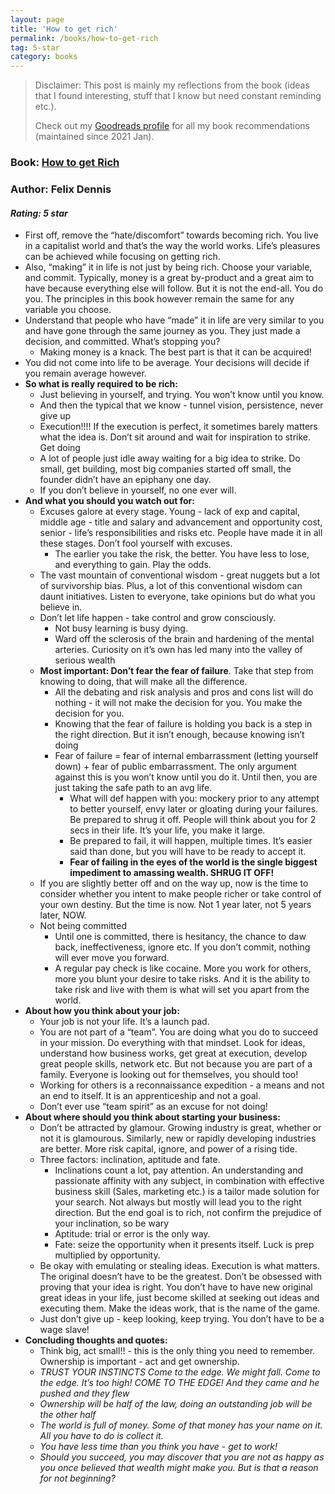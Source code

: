 ```yaml
---
layout: page
title: 'How to get rich'
permalink: /books/how-to-get-rich
tag: 5-star
category: books
---
```


> Disclaimer: This post is mainly my reflections from the book (ideas that I found interesting, stuff that I know but need constant reminding etc.). 
> 
> Check out my [Goodreads profile](https://www.goodreads.com/user/show/47835814-akshay-chugh) for all my book recommendations (maintained since 2021 Jan).

### Book: [How to get Rich](https://www.goodreads.com/book/show/1837402.How_to_Get_Rich)
### Author: Felix Dennis
#### *Rating: 5 star*

* First off, remove the “hate/discomfort” towards becoming rich. You live in a capitalist world and that’s the way the world works. Life’s pleasures can be achieved while focusing on getting rich. 
* Also, “making” it in life is not just by being rich. Choose your variable, and commit. Typically, money is a great by-product and a great aim to have because everything else will follow. But it is not the end-all. You do you. The principles in this book however remain the same for any variable you choose.
* Understand that people who have “made” it in life are very similar to you and have gone through the same journey as you. They just made a decision, and committed. What’s stopping you?
    * Making money is a knack. The best part is that it can be acquired!
* You did not come into life to be average. Your decisions will decide if you remain average however.
&nbsp;  
* **So what is really required to be rich:**
   * Just believing in yourself, and trying. You won’t know until you know. 
   * And then the typical that we know - tunnel vision, persistence, never give up
   * Execution!!!! If the execution is perfect, it sometimes barely matters what the idea is. Don’t sit around and wait for inspiration to strike. Get doing
   * A lot of people just idle away waiting for a big idea to strike. Do small, get building, most big companies started off small, the founder didn’t have an epiphany one day.
   * If you don’t believe in yourself, no one ever will.
&nbsp;    
* **And what you should you watch out for:**
   * Excuses galore at every stage. Young - lack of exp and capital, middle age - title and salary and advancement and opportunity cost, senior - life’s responsibilities and risks etc. People have made it in all these stages. Don’t fool yourself with excuses.
      * The earlier you take the risk, the better. You have less to lose, and everything to gain. Play the odds.
   * The vast mountain of conventional wisdom - great nuggets but a lot of survivorship bias. Plus, a lot of this conventional wisdom can daunt initiatives. Listen to everyone, take opinions but do what you believe in.
   * Don’t let life happen - take control and grow consciously. 
      * Not busy learning is busy dying. 
      * Ward off the sclerosis of the brain and hardening of the mental arteries. Curiosity on it’s own has led many into the valley of serious wealth 
   * **Most important: Don’t fear the fear of failure**. Take that step from knowing to doing, that will make all the difference. 
      * All the debating and risk analysis and pros and cons list will do nothing - it will not make the decision for you. You make the decision for you.
      * Knowing that the fear of failure is holding you back is a step in the right direction. But it isn’t enough, because knowing isn’t doing
      * Fear of failure = fear of internal embarrassment (letting yourself down) + fear of public embarrassment. The only argument against this is you won’t know until you do it. Until then, you are just taking the safe path to an avg life.
        * What will def happen with you: mockery prior to any attempt to better yourself, envy later or gloating during your failures. Be prepared to shrug it off. People will think about you for 2 secs in their life. It’s your life, you make it large.
        * Be prepared to fail, it will happen, multiple times. It’s easier said than done, but you will have to be ready to accept it.
        * **Fear of failing in the eyes of the world is the single biggest impediment to amassing wealth. SHRUG IT OFF!**
   * If you are slightly better off and on the way up, now is the time to consider whether you intent to make people richer or take control of your own destiny. But the time is now. Not 1 year later, not 5 years later, NOW.
   * Not being committed
      * Until one is committed, there is hesitancy, the chance to daw back, ineffectiveness, ignore etc. If you don’t commit, nothing will ever move you forward. 
      * A regular pay check is like cocaine. More you work for others, more you blunt your desire to take risks. And it is the ability to take risk and live with them is what will set you apart from the world.
&nbsp;  
* **About how you think about your job:**
   * Your job is not your life. It’s a launch pad. 
   * You are not part of a “team”. You are doing what you do to succeed in your mission. Do everything with that mindset. Look for ideas, understand how business works, get great at execution, develop great people skills, network etc. But not because you are part of a family. Everyone is looking out for themselves, you should too!
   * Working for others is a reconnaissance expedition - a means and not an end to itself. It is an apprenticeship and not a goal.
   * Don’t ever use “team spirit” as an excuse for not doing!
&nbsp;    
* **About where should you think about starting your business:**
   * Don’t be attracted by glamour. Growing industry is great, whether or not it is glamourous. Similarly, new or rapidly developing industries are better. More risk capital, ignore, and power of a rising tide.
   *  Three factors: inclination, aptitude and fate. 
      * Inclinations count a lot, pay attention. An understanding and passionate affinity with any subject, in combination with effective business skill (Sales, marketing etc.) is a tailor made solution for your search. Not always but mostly will lead you to the right direction. But the end goal is to rich, not confirm the prejudice of your inclination, so be wary
      * Aptitude: trial or error is the only way.
      * Fate: seize the opportunity when it presents itself. Luck is prep multiplied by opportunity.
   * Be okay with emulating or stealing ideas. Execution is what matters. The original doesn’t have to be the greatest. Don’t be obsessed with proving that your idea is right. You don’t have to have new original great ideas in your life, just become skilled at seeking out ideas and executing them. Make the ideas work, that is the name of the game.
    * Just don’t give up - keep looking, keep trying. You don’t have to be a wage slave!
&nbsp;    
* **Concluding thoughts and quotes:**
   * Think big, act small!! - this is the only thing you need to remember. Ownership is important - act and get ownership.
   * _TRUST YOUR INSTINCTS Come to the edge. We might fall. Come to the edge. It’s too high! COME TO THE EDGE! And they came and he pushed and they flew_
   * _Ownership will be half of the law, doing an outstanding job will be the other half_
   * _The world is full of money. Some of that money has your name on it. All you have to do is collect it._
   * _You have less time than you think you have - get to work!_
   * _Should you succeed, you may discover that you are not as happy as you once believed that wealth might make you. But is that a reason for not beginning?_
